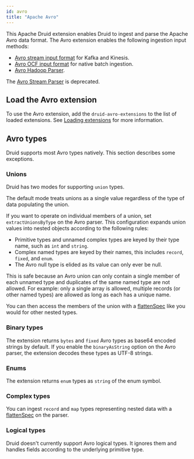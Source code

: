 ```yaml
---
id: avro
title: "Apache Avro"
---
```


<!--
  ~ Licensed to the Apache Software Foundation (ASF) under one
  ~ or more contributor license agreements.  See the NOTICE file
  ~ distributed with this work for additional information
  ~ regarding copyright ownership.  The ASF licenses this file
  ~ to you under the Apache License, Version 2.0 (the
  ~ "License"); you may not use this file except in compliance
  ~ with the License.  You may obtain a copy of the License at
  ~
  ~   http://www.apache.org/licenses/LICENSE-2.0
  ~
  ~ Unless required by applicable law or agreed to in writing,
  ~ software distributed under the License is distributed on an
  ~ "AS IS" BASIS, WITHOUT WARRANTIES OR CONDITIONS OF ANY
  ~ KIND, either express or implied.  See the License for the
  ~ specific language governing permissions and limitations
  ~ under the License.
  -->

This Apache Druid extension enables Druid to ingest and parse the Apache Avro data format. The Avro extension enables the following ingestion input methods:
- [Avro stream input format](../../ingestion/data-formats.md#avro-stream) for Kafka and Kinesis.
- [Avro OCF input format](../../ingestion/data-formats.md#avro-ocf) for native batch ingestion.
- [Avro Hadoop Parser](../../ingestion/data-formats.md#avro-hadoop-parser).

The [Avro Stream Parser](../../ingestion/data-formats.md#avro-stream-parser) is deprecated.

## Load the Avro extension

To use the Avro extension, add the `druid-avro-extensions` to the list of loaded extensions. See [Loading extensions](../../development/extensions.md#loading-extensions) for more information.

## Avro types

Druid supports most Avro types natively. This section describes some  exceptions.

### Unions
Druid has two modes for supporting `union` types.

The default mode treats unions as a single value regardless of the type of data populating the union.

If you want to operate on individual members of a union, set `extractUnionsByType` on the Avro parser. This configuration expands union values into nested objects according to the following rules:
- Primitive types and unnamed complex types are keyed by their type name, such as `int` and `string`.
- Complex named types are keyed by their names, this includes `record`, `fixed`, and `enum`.
- The Avro null type is elided as its value can only ever be null.

This is safe because an Avro union can only contain a single member of each unnamed type and duplicates of the same named type are not allowed. For example: only a single array is allowed, multiple records (or other named types) are allowed as long as each has a unique name.

You can then access the members of the union with a [flattenSpec](../../ingestion/data-formats.md#flattenspec) like you would for other nested types.

### Binary types
The extension returns `bytes` and `fixed` Avro types as base64 encoded strings by default. If you enable the `binaryAsString` option on the Avro parser, the extension decodes these types as UTF-8 strings.

### Enums
The extension returns `enum` types  as `string` of the enum symbol.

### Complex types
You can ingest `record` and `map` types representing nested data with a [flattenSpec](../../ingestion/data-formats.md#flattenspec) on the parser.

### Logical types
Druid doesn't currently support Avro logical types. It ignores them and handles fields according to the underlying primitive type.
